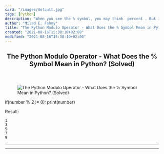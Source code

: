 ```yaml
---
card: "/images/default.jpg"
tags: [Python]
description: "When you see the % symbol, you may think  percent . But in Py"
author: "Milad E. Fahmy"
title: "The Python Modulo Operator - What Does the % Symbol Mean in Python? (Solved)"
created: "2021-08-16T15:38:10+02:00"
modified: "2021-08-16T15:38:10+02:00"
---
```

<div class="site-wrapper">
<main id="site-main" class="site-main outer">
<div class="inner">
<article class="post-full post tag-python ">
<header class="post-full-header">
<h1 class="post-full-title">The Python Modulo Operator - What Does the % Symbol Mean in Python? (Solved)</h1>
</header>
<figure class="post-full-image">
<picture>
<source media="(max-width: 700px)" sizes="1px" srcset="data:image/gif;base64,R0lGODlhAQABAIAAAAAAAP///yH5BAEAAAAALAAAAAABAAEAAAIBRAA7 1w">
<source media="(min-width: 701px)" sizes="(max-width: 800px) 400px,
(max-width: 1170px) 700px,
1400px" srcset="/news/content/images/size/w300/2020/01/python-modulo-image.jpg 300w,
/news/content/images/size/w600/2020/01/python-modulo-image.jpg 600w,
/news/content/images/size/w1000/2020/01/python-modulo-image.jpg 1000w,
/news/content/images/size/w2000/2020/01/python-modulo-image.jpg 2000w">
<img onerror="this.style.display='none'" src="/news/content/images/size/w2000/2020/01/python-modulo-image.jpg" alt="The Python Modulo Operator - What Does the % Symbol Mean in Python? (Solved)">
</picture>
</figure>
<section class="post-full-content">
<div class="post-content">
if(number % 2 != 0):
print(number)</code></pre><p>Result:</p><pre><code>1
3
5
7
9</code></pre>
</div>
<hr>
<hr>
</section>
</article>
</div>
</main>
</div>
<!-- Google Tag Manager (noscript) -->
<!-- End Google Tag Manager (noscript) -->
